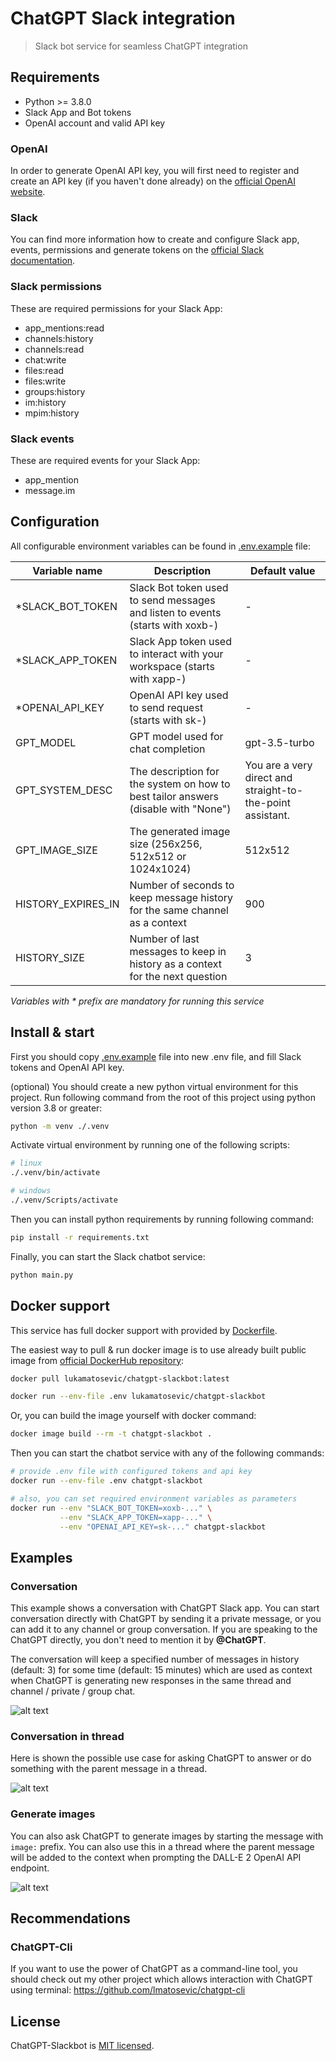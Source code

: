 # ChatGPT Slack integration

> Slack bot service for seamless ChatGPT integration

## Requirements

* Python >= 3.8.0
* Slack App and Bot tokens
* OpenAI account and valid API key

### OpenAI

In order to generate OpenAI API key, you will first need to register and create an API key (if you haven't done already)
on the [official OpenAI website](https://platform.openai.com/account/api-keys).

### Slack

You can find more information how to create and configure Slack app, events, permissions and generate tokens on
the [official Slack documentation](https://api.slack.com/authentication/basics).

### Slack permissions

These are required permissions for your Slack App:

* app_mentions:read
* channels:history
* channels:read
* chat:write
* files:read
* files:write
* groups:history
* im:history
* mpim:history

### Slack events

These are required events for your Slack App:

* app_mention
* message.im

## Configuration

All configurable environment variables can be found in [.env.example](.env.example) file:

| Variable name      | Description                                                                        | Default value                                              |
|--------------------|------------------------------------------------------------------------------------|------------------------------------------------------------|
| *SLACK_BOT_TOKEN   | Slack Bot token used to send messages and listen to events (starts with xoxb-)     | -                                                          |
| *SLACK_APP_TOKEN   | Slack App token used to interact with your workspace (starts with xapp-)           | -                                                          |
| *OPENAI_API_KEY    | OpenAI API key used to send request (starts with sk-)                              | -                                                          |
| GPT_MODEL          | GPT model used for chat completion                                                 | gpt-3.5-turbo                                              |
| GPT_SYSTEM_DESC    | The description for the system on how to best tailor answers (disable with "None") | You are a very direct and straight-to-the-point assistant. |
| GPT_IMAGE_SIZE     | The generated image size (256x256, 512x512 or 1024x1024)                           | 512x512                                                    |
| HISTORY_EXPIRES_IN | Number of seconds to keep message history for the same channel as a context        | 900                                                        |
| HISTORY_SIZE       | Number of last messages to keep in history as a context for the next question      | 3                                                          |

_Variables with * prefix are mandatory for running this service_

## Install & start

First you should copy [.env.example](.env.example) file into new .env file, and fill Slack tokens and OpenAI API key.

(optional) You should create a new python virtual environment for this project. Run following command from the root
of this project using python version 3.8 or greater:

```sh
python -m venv ./.venv
```

Activate virtual environment by running one of the following scripts:

```sh
# linux
./.venv/bin/activate

# windows
./.venv/Scripts/activate
```

Then you can install python requirements by running following command:

```sh
pip install -r requirements.txt
```

Finally, you can start the Slack chatbot service:

```sh
python main.py
```

## Docker support

This service has full docker support with provided by [Dockerfile](Dockerfile).

The easiest way to pull & run docker image is to use already built public image
from [official DockerHub repository](https://hub.docker.com/repository/docker/lukamatosevic/chatgpt-slackbot):

```sh
docker pull lukamatosevic/chatgpt-slackbot:latest

docker run --env-file .env lukamatosevic/chatgpt-slackbot
```

Or, you can build the image yourself with docker command:

```sh
docker image build --rm -t chatgpt-slackbot .
```

Then you can start the chatbot service with any of the following commands:

```sh
# provide .env file with configured tokens and api key
docker run --env-file .env chatgpt-slackbot

# also, you can set required environment variables as parameters
docker run --env "SLACK_BOT_TOKEN=xoxb-..." \
           --env "SLACK_APP_TOKEN=xapp-..." \
           --env "OPENAI_API_KEY=sk-..." chatgpt-slackbot
```

## Examples

### Conversation

This example shows a conversation with ChatGPT Slack app. You can start conversation directly with ChatGPT by sending it
a private message, or you can add it to any channel or group conversation. If you are speaking to the ChatGPT directly,
you don't need to mention it by **@ChatGPT**.

The conversation will keep a specified number of messages in history (default: 3) for some time (default: 15 minutes)
which are used as context when ChatGPT is generating new responses in the same thread and channel / private / group
chat.

![alt text](https://github.com/lmatosevic/chatgpt-slackbot/blob/main/resources/chatgpt-slackbot-conversation.png?raw=true)

### Conversation in thread

Here is shown the possible use case for asking ChatGPT to answer or do something with the parent message in a thread.

![alt text](https://github.com/lmatosevic/chatgpt-slackbot/blob/main/resources/chatgpt-slackbot-thread.png?raw=true)

### Generate images

You can also ask ChatGPT to generate images by starting the message with `image:` prefix. You can also use this in a
thread where the parent message will be added to the context when prompting the DALL-E 2 OpenAI API endpoint.

![alt text](https://github.com/lmatosevic/chatgpt-slackbot/blob/main/resources/chatgpt-slackbot-image.png?raw=true)

## Recommendations

### ChatGPT-Cli

If you want to use the power of ChatGPT as a command-line tool, you should check out my other project which
allows interaction with ChatGPT using terminal: https://github.com/lmatosevic/chatgpt-cli

## License

ChatGPT-Slackbot is [MIT licensed](LICENSE).